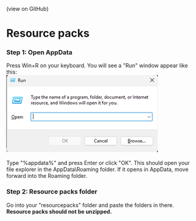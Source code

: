 (view on GitHub)

# Resource packs

### Step 1: Open AppData

Press Win+R on your keyboard. You will see a "Run" window appear like this:\
![Run Window](../../ignore/runwindow.png)\
\
Type "%appdata%" and press Enter or click "OK". This should open your file explorer in the AppData\Roaming folder. If it opens in AppData, move forward into the Roaming folder.

### Step 2: Resource packs folder

Go into your "resourcepacks" folder and paste the folders in there. **Resource packs should not be unzipped.**
